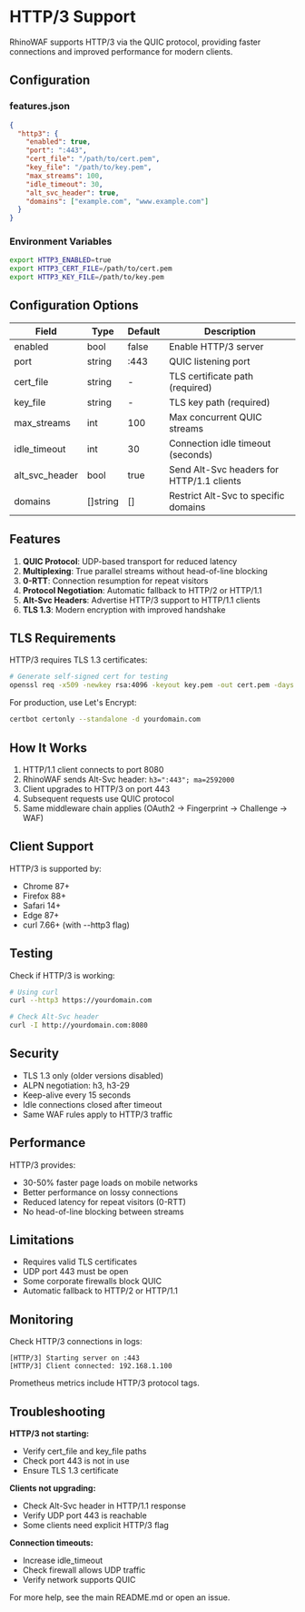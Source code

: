 # HTTP/3 Support

RhinoWAF supports HTTP/3 via the QUIC protocol, providing faster connections and improved performance for modern clients.

## Configuration

### features.json

```json
{
  "http3": {
    "enabled": true,
    "port": ":443",
    "cert_file": "/path/to/cert.pem",
    "key_file": "/path/to/key.pem",
    "max_streams": 100,
    "idle_timeout": 30,
    "alt_svc_header": true,
    "domains": ["example.com", "www.example.com"]
  }
}
```

### Environment Variables

```bash
export HTTP3_ENABLED=true
export HTTP3_CERT_FILE=/path/to/cert.pem
export HTTP3_KEY_FILE=/path/to/key.pem
```

## Configuration Options

| Field | Type | Default | Description |
|-------|------|---------|-------------|
| enabled | bool | false | Enable HTTP/3 server |
| port | string | :443 | QUIC listening port |
| cert_file | string | - | TLS certificate path (required) |
| key_file | string | - | TLS key path (required) |
| max_streams | int | 100 | Max concurrent QUIC streams |
| idle_timeout | int | 30 | Connection idle timeout (seconds) |
| alt_svc_header | bool | true | Send Alt-Svc headers for HTTP/1.1 clients |
| domains | []string | [] | Restrict Alt-Svc to specific domains |

## Features

1. **QUIC Protocol**: UDP-based transport for reduced latency
2. **Multiplexing**: True parallel streams without head-of-line blocking
3. **0-RTT**: Connection resumption for repeat visitors
4. **Protocol Negotiation**: Automatic fallback to HTTP/2 or HTTP/1.1
5. **Alt-Svc Headers**: Advertise HTTP/3 support to HTTP/1.1 clients
6. **TLS 1.3**: Modern encryption with improved handshake

## TLS Requirements

HTTP/3 requires TLS 1.3 certificates:

```bash
# Generate self-signed cert for testing
openssl req -x509 -newkey rsa:4096 -keyout key.pem -out cert.pem -days 365 -nodes
```

For production, use Let's Encrypt:

```bash
certbot certonly --standalone -d yourdomain.com
```

## How It Works

1. HTTP/1.1 client connects to port 8080
2. RhinoWAF sends Alt-Svc header: `h3=":443"; ma=2592000`
3. Client upgrades to HTTP/3 on port 443
4. Subsequent requests use QUIC protocol
5. Same middleware chain applies (OAuth2 → Fingerprint → Challenge → WAF)

## Client Support

HTTP/3 is supported by:
- Chrome 87+
- Firefox 88+
- Safari 14+
- Edge 87+
- curl 7.66+ (with --http3 flag)

## Testing

Check if HTTP/3 is working:

```bash
# Using curl
curl --http3 https://yourdomain.com

# Check Alt-Svc header
curl -I http://yourdomain.com:8080
```

## Security

- TLS 1.3 only (older versions disabled)
- ALPN negotiation: h3, h3-29
- Keep-alive every 15 seconds
- Idle connections closed after timeout
- Same WAF rules apply to HTTP/3 traffic

## Performance

HTTP/3 provides:
- 30-50% faster page loads on mobile networks
- Better performance on lossy connections
- Reduced latency for repeat visitors (0-RTT)
- No head-of-line blocking between streams

## Limitations

- Requires valid TLS certificates
- UDP port 443 must be open
- Some corporate firewalls block QUIC
- Automatic fallback to HTTP/2 or HTTP/1.1

## Monitoring

Check HTTP/3 connections in logs:

```
[HTTP/3] Starting server on :443
[HTTP/3] Client connected: 192.168.1.100
```

Prometheus metrics include HTTP/3 protocol tags.

## Troubleshooting

**HTTP/3 not starting:**
- Verify cert_file and key_file paths
- Check port 443 is not in use
- Ensure TLS 1.3 certificate

**Clients not upgrading:**
- Check Alt-Svc header in HTTP/1.1 response
- Verify UDP port 443 is reachable
- Some clients need explicit HTTP/3 flag

**Connection timeouts:**
- Increase idle_timeout
- Check firewall allows UDP traffic
- Verify network supports QUIC

For more help, see the main README.md or open an issue.
